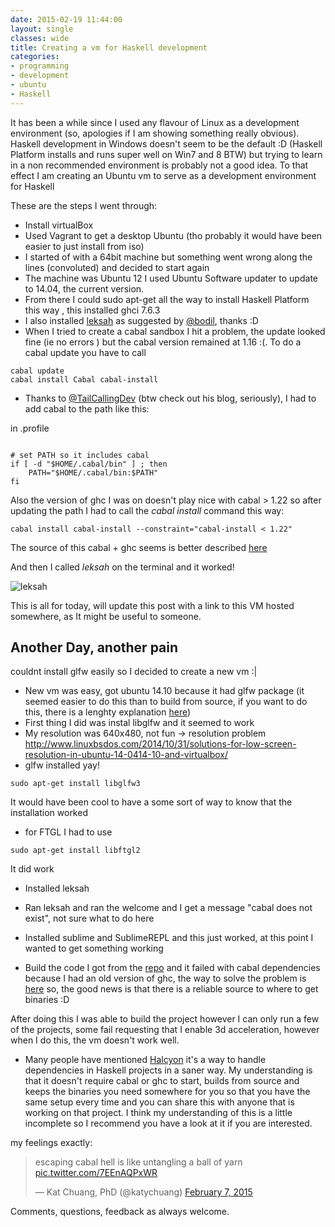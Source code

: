 ```yaml
---
date: 2015-02-19 11:44:00
layout: single
classes: wide
title: Creating a vm for Haskell development
categories:
- programming 
- development
- ubuntu
- Haskell
---
```


It has been a while since I used any flavour of Linux as a development environment (so, apologies if I am showing something really obvious). Haskell development in Windows doesn't seem to be the default :D (Haskell Platform installs and runs super well on Win7 and 8 BTW) but trying to learn in a non recommended environment is probably not a good idea. To that effect I am creating an Ubuntu vm to serve as a development environment for Haskell

These are the steps I went through: 

* Install virtualBox
* Used Vagrant to get a desktop Ubuntu (tho probably it would have been easier to just install from iso)
* I started of with a 64bit machine but something went wrong along the lines (convoluted) and decided to start again
* The machine was Ubuntu 12 I used Ubuntu Software updater to update to 14.04, the current version.
* From there I could sudo apt-get all the way to install Haskell Platform this way , this installed ghci 7.6.3
* I also installed [leksah](http://packages.ubuntu.com/trusty/leksah) as suggested by [@bodil](https://twitter.com/bodil), thanks :D
* When I tried to create a cabal sandbox I hit a problem, the update looked fine (ie no errors ) but the cabal version remained at 1.16 :(. To do a cabal update you have to call
```
cabal update
cabal install Cabal cabal-install 
```

* Thanks to [@TailCallingDev](https://twitter.com/tailcallingdev) (btw check out his blog, seriously), I had to add cabal to the path like this:

in .profile 

``` 

# set PATH so it includes cabal
if [ -d "$HOME/.cabal/bin" ] ; then
    PATH="$HOME/.cabal/bin:$PATH"
fi

```

Also the version of ghc I was on doesn't play nice with cabal > 1.22 so after updating the path I had to call the _cabal install_ command this way:


```
cabal install cabal-install --constraint="cabal-install < 1.22"
```

The source of this cabal + ghc seems is better described [here](https://github.com/kazu-yamamoto/ghc-mod/wiki/InconsistentCabalVersions#ghc--710-1)

And then I called _leksah_ on the terminal and it worked!

![leksah]({{site.url}}/images/leksah.jpg) 

This is all for today, will update this post with a link to this VM hosted somewhere, as It might be useful to someone.

## Another Day, another pain

couldnt install glfw easily so I decided to create a new vm :|

* New vm was easy, got ubuntu 14.10 because it had glfw package (it seemed easier to do this than to build from source, if you want to do this, there is a lenghty explanation [here]())
* First thing I did was instal libglfw and it seemed to work
* My resolution was 640x480, not fun -> resolution problem http://www.linuxbsdos.com/2014/10/31/solutions-for-low-screen-resolution-in-ubuntu-14-0414-10-and-virtualbox/
* glfw installed yay!

```
sudo apt-get install libglfw3
```

It would have been cool to have a some sort of way to know that the installation worked

* for FTGL I had to use 

```
sudo apt-get install libftgl2 

```
It did work

* Installed leksah 
* Ran leksah and ran the welcome and I get a message "cabal does not exist", not sure what to do here
* Installed sublime and SublimeREPL and this just worked, at this point I wanted to get something working

* Build the code I got from the [repo](https://github.com/elisehuard/game-in-haskell) and it failed with cabal dependencies because I had an old version of ghc, the way to solve the problem is [here](https://github.com/elisehuard/game-in-haskell/issues/2) so, the good news is that there is a reliable source to where to get binaries :D 

After doing this I was able to build the project however I can only run a few of the projects, some fail requesting that I enable 3d acceleration, however when I do this, the vm doesn't work well.

* Many people have mentioned [Halcyon](https://halcyon.sh/) it's a way to handle dependencies in Haskell projects in a saner way. My understanding is that it doesn't require cabal or ghc to start, builds from source and keeps the binaries you need somewhere for you so that you have the same setup every time and you can share this with anyone that is working on that project. I think my understanding of this is a little incomplete so I recommend you have a look at it if you are interested. 


my feelings exactly:

<blockquote class="twitter-tweet" lang="en"><p>escaping cabal hell is like untangling a ball of yarn <a href="http://t.co/7EEnAQPxWR">pic.twitter.com/7EEnAQPxWR</a></p>&mdash; Kat Chuang, PhD (@katychuang) <a href="https://twitter.com/katychuang/status/563891948013223937">February 7, 2015</a></blockquote>
<script async src="//platform.twitter.com/widgets.js" charset="utf-8"></script>

Comments, questions, feedback as always welcome.

